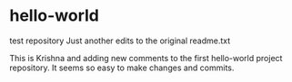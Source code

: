 # hello-world
test repository 
Just another edits to the original readme.txt

This is Krishna and adding new comments to the first hello-world project repository. It seems so easy to make changes and commits.
